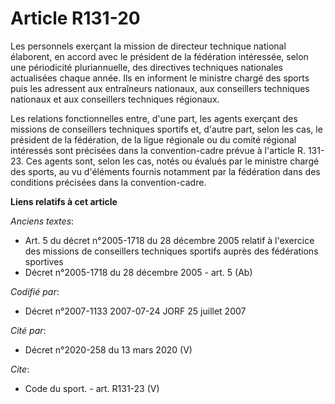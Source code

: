 # Article R131-20

Les personnels exerçant la mission de directeur technique national élaborent, en accord avec le président de la fédération
intéressée, selon une périodicité pluriannuelle, des directives techniques nationales actualisées chaque année. Ils en
informent le ministre chargé des sports puis les adressent aux entraîneurs nationaux, aux conseillers techniques nationaux et
aux conseillers techniques régionaux. 

Les relations fonctionnelles entre, d'une part, les agents exerçant des missions de conseillers techniques sportifs et,
d'autre part, selon les cas, le président de la fédération, de la ligue régionale ou du comité régional intéressés sont
précisées dans la convention-cadre prévue à l'article R. 131-23. Ces agents sont, selon les cas, notés ou évalués par le
ministre chargé des sports, au vu d'éléments fournis notamment par la fédération dans des conditions précisées dans la
convention-cadre.

**Liens relatifs à cet article**

_Anciens textes_:

  - Art. 5 du décret n°2005-1718 du 28 décembre 2005 relatif à l'exercice des missions de conseillers techniques sportifs auprès des fédérations sportives
  - Décret n°2005-1718 du 28 décembre 2005 - art. 5 (Ab)

_Codifié par_:

  - Décret n°2007-1133 2007-07-24 JORF 25 juillet 2007

_Cité par_:

  - Décret n°2020-258 du 13 mars 2020 (V)

_Cite_:

  - Code du sport. - art. R131-23 (V)
